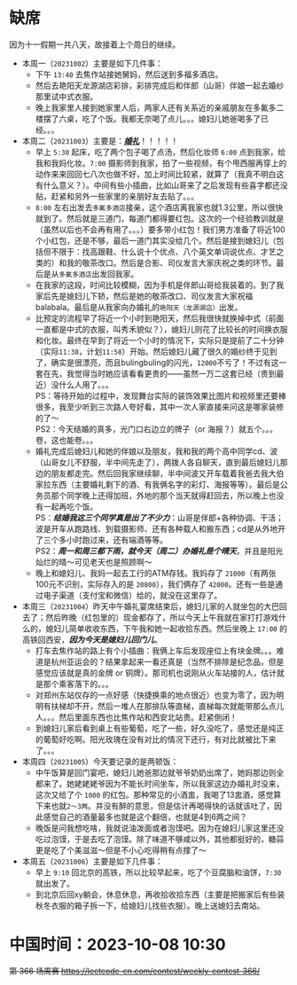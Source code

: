 
# 缺席

因为十一假期一共八天，故接着上个周日的继续。
- 本周一（`20231002`）主要是如下几件事：
  * 下午 `13:40` 去焦作站接她舅妈，然后送到多福多酒店。
  * 然后去艳阳天龙源湖店彩排，彩排完成后和伴郎（山哥）伴娘一起去婚纱那里试中式衣服。
  * 晚上我家里人接到她家里人后，两家人还有关系近的亲戚朋友在多氟多二楼摆了六桌，吃了个饭。我都无奈喝了点儿。。。媳妇儿她爸喝多了已经。。。
- 本周二（`20231003`）主要是：***<ins>婚礼</ins>***！！！！！
  * 早上 `5:30` 起床，吃了两个包子喝了点汤，然后化妆师 `6:00` 点到我家，给我和我妈化妆。`7:00` 摄影师到我家，拍了一些视频，有个甩西服再穿上的动作来来回回七八次也做不好，加上时间比较紧，就算了（我真不明白这有什么意义？）。中间有些小插曲，比如山哥来了之后发现有些喜字都还没贴，赶紧和另外一些家里的亲朋好友去贴了。。。
  * `8:00` 左右出发去`多氟多酒店`接亲，这个酒店离我家也就1.3公里，所以很快就到了。然后就是三道门，每道门都得要红包。这次的一个经验教训就是（虽然以后也不会再有用了。。。）要多带小红包！我们男方准备了将近100个小红包，还是不够，最后一道门其实没给几个。然后是接到媳妇儿（包括但不限于：找高跟鞋、什么说十个优点、八个英文单词说优点、才艺之类的）和我的敬茶改口。然后是合影、司仪发言大家庆祝之类的环节。最后是从`多氟多酒店`出发回我家。
  * 在我家的这段，时间比较模糊，因为手机是伴郎山哥给我装着的。到了我家后先是媳妇儿下轿，然后是她的敬茶改口、司仪发言大家祝福balabala。最后是从我家向办婚礼的`艳阳天（龙源湖店）`出发。
  * 比预定的流程早了将近一个小时到艳阳天，然后我很快就换掉中式（前面一直都是中式的衣服，叫秀禾貌似？），媳妇儿则花了比较长的时间换衣服和化妆。最终在早到了将近一个小时的情况下，实际只是提前了二十分钟（实际`11:38`，计划`11:58`）开始。然后媳妇儿藏了很久的婚纱终于见到了，确实是很漂亮，而且bulingbuling的闪光，`12000`不亏了！不过有这一套在先，我觉得当时她应该看看更贵的——虽然一万二这套已经（贵到最近）没什么人用了。。。 <br> PS：等待开始的过程中，发现舞台实际的装饰效果比图片和视频里还要棒很多，我至少听到三次路人夸好看，其中一次人家直接来问这是哪家装修的了～ <br> PS2：今天结婚的真多，光门口右边立的牌子（or 海报？）就五个。。。卷，这也能卷。。。
  * 婚礼完成后媳妇儿和她的伴娘以及朋友，我和我的两个高中同学cd、波（山哥女儿不舒服，半中间先走了），两拨人各自聊天，直到最后媳妇儿那边的朋友都走完。然后回我家继续聊，半中间波又开车载着我爸去我大伯家拉东西（主要婚礼剩下的酒、有我俩名字的彩灯、海报等等）。最后是公务员那个同学晚上还得加班，外地的那个当天就得赶回去，所以晚上也没有一起再吃个饭。 <br> PS：***结婚我这三个同学真是出了不少力***：山哥是伴郎+各种协调、干活；波是开车从跑路线、到载摄影师、还有各种载人和搬东西；cd是从外地开了三个多小时跑过来，还有端酒等等。 <br> PS2：***周一和周三都下雨，就今天（周二）办婚礼是个晴天***，并且是阳光灿烂的晴～可见老天也是照顾啊～
  * 晚上和媳妇儿、我妈一起去工行的ATM存钱。我妈存了 `21000`（有两张100元不识别，实际存入的是 `20800`），我们俩存了 `42000`。还有一些是通过电子渠道（支付宝和微信）给的，就没在这里存了。
- 本周三（`20231004`）昨天中午婚礼宴席结束后，媳妇儿家的人就坐包的大巴回去了；然后昨晚（红包里的）现金都存了，所以今天上午我就在家打打游戏什么的，媳妇儿简单收收东西，下午我和她一起收拾东西。然后坐晚上 `17:00` 的高铁回西安，***因为今天是媳妇儿回门儿***。
  * 打车去焦作站的路上有个小插曲：我俩上车后发现座位上有块金牌。。。难道是杭州亚运会的？结果拿起来一看还真是（当然不排除是纪念品，但是感觉应该就是真的金牌 or 铜牌）。那司机也说刚从火车站接的人，估计就是那个乘客落下的。。。
  * 对郑州东站仅存的一点好感（快捷换乘的地点很近）也变为零了，因为明明有扶梯却不开，然后一堆人在那排队等直梯，直梯每次就能带那么点儿人。。。然后里面东西也比焦作站和西安北站贵。赶紧倒闭！
  * 到媳妇儿家后看到桌上有些葡萄，吃了一些，好久没吃了，感觉还是纯正的葡萄好吃啊。阳光玫瑰在没有对比的情况下还行，有对比就被比下来了。。。
- 本周四（`20231005`）今天要记录的是两顿饭：
  * 中午饭算是回门宴吧，媳妇儿她爸那边就爷爷奶奶出席了，她妈那边则全都来了。她姥姥姥爷因为不能长时间坐车，所以我家这边办婚礼时没来，这次又给了个 `1000` 的红包。那种常见的小酒盅，我喝了13盅酒，感觉算下来也就`2～3两`。并没有醉的意思，但是估计再喝得快的话就该吐了，因此感觉自己的酒量最多也就是这个翻倍，也就是4到6两之间？
  * 晚饭是问我想吃啥，我就说油泼面或者泡馍吧。因为在媳妇儿家这里还没吃过泡馍，于是去吃了泡馍。除了味道不够咸以外，其他都挺好的，糖蒜更是吃了个美滋滋～但是不小心吃得稍有点撑了～
- 本周五（`20231006`）主要是如下几件事：
  * 早上 `9:10` 回北京的高铁，所以比较早起来，吃了个豆腐脑和油饼，`7:30` 就出发了。
  * 到北京后回xy躺会，休息休息，再收拾收拾东西（主要是把搬家后有些装秋冬衣服的箱子拆一下，给媳妇儿找些衣服）。晚上送媳妇去南站。

# 中国时间：2023-10-08 10:30

~~第 366 场周赛 https://leetcode-cn.com/contest/weekly-contest-366/~~
